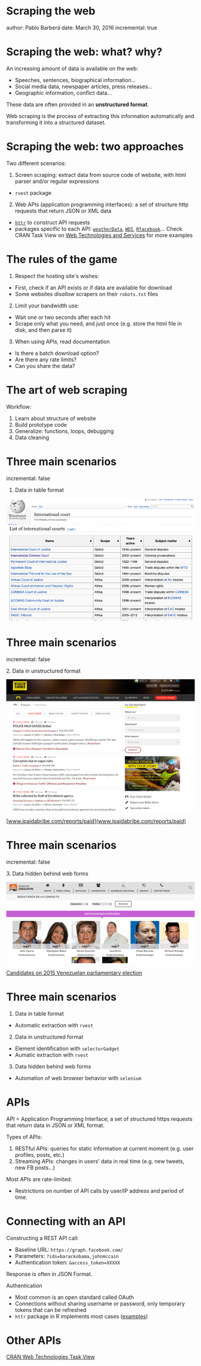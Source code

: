 Scraping the web
========================================================
author: Pablo Barberá
date: March 30, 2016
incremental: true

Scraping the web: what? why?
========================================================

An increasing amount of data is available on the web:

- Speeches, sentences, biographical information...
- Social media data, newspaper articles, press releases...
- Geographic information, conflict data...

These data are often provided in an __unstructured format__.

Web scraping is the process of extracting this information automatically and transforming it into a structured dataset.

Scraping the web: two approaches
========================================================

Two different scenarios:

1. Screen scraping: extract data from source code of website, with html parser and/or regular expressions
  - `rvest` package
2. Web APIs (application programming interfaces): a set of structure http requests that return JSON or XML data
  - [`httr`](https://cran.r-project.org/web/packages/rvest/index.html) to construct API requests
  - packages specific to each API:  [`weatherData`](https://cran.r-project.org/web/packages/weatherData/index.html), [`WDI`](https://cran.r-project.org/web/packages/WDI/index.html), [`Rfacebook`](https://cran.r-project.org/web/packages/Rfacebook/index.html)... Check CRAN Task View on [Web Technologies and Services](https://cran.r-project.org/web/views/WebTechnologies.html) for more examples

The rules of the game
========================================================

1. Respect the hosting site's wishes:
  - First, check if an API exists or if data are available for download
  - Some websites _disallow_ scrapers on their `robots.txt` files
2. Limit your bandwidth use:
  - Wait one or two seconds after each hit
  - Scrape only what you need, and just once (e.g. store the html file in disk, and then parse it)
3. When using APIs, read documentation
  - Is there a batch download option?
  - Are there any rate limits?
  - Can you share the data?

The art of web scraping
========================================================

Workflow:

1. Learn about structure of website
2. Build prototype code
3. Generalize: functions, loops, debugging
4. Data cleaning

Three main scenarios
========================================================
incremental: false

1. Data in table format

![picture1](img/wikitable1.png)
![wikitable1](img/wikitable2.png)

Three main scenarios
========================================================
incremental: false

2\. Data in unstructured format  

![picture1](img/bribe.png)

[www.ipaidabribe.com/reports/paid](www.ipaidabribe.com/reports/paid)


Three main scenarios
========================================================
incremental: false

3\. Data hidden behind web forms

![picture1](img/venezuela.png)

[Candidates on 2015 Venezuelan parliamentary election](http://eligetucandidato.org/filtro/)


Three main scenarios
========================================================

1. Data in table format
  - Automatic extraction with `rvest`
2. Data in unstructured format
  - Element identification with `selectorGadget`
  - Aumatic extraction with `rvest`
3. Data hidden behind web forms
  - Automation of web browser behavior with `selenium`


APIs
========================================================

API = Application Programming Interface; a set of structured https requests that return data in JSON or XML format.

Types of APIs:  
1. RESTful APIs: queries for static information at current moment (e.g. user profiles, posts, etc.)  
2. Streaming APIs: changes in users' data in real time (e.g. new tweets, new FB posts...)  

Most APIs are rate-limited:
- Restrictions on number of API calls by user/IP address and period of time.

Connecting with an API
========================================================

Constructing a REST API call:
- Baseline URL: `https://graph.facebook.com/`
- Parameters: `?ids=barackobama,johnmccain`
- Authentication token: `&access_token=XXXXX`

Response is often in JSON Format.

Authentication
- Most common is an open standard called OAuth  
- Connections without sharing username or password, only temporary tokens that can be refreshed  
- `httr` package in R implements most cases ([examples](https://github.com/hadley/httr/tree/master/demo))



Other APIs
========================================================

[CRAN Web Technologies Task View](https://cran.r-project.org/web/views/WebTechnologies.html)






